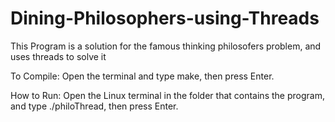 # Dining-Philosophers-using-Threads

This Program is a solution for the famous thinking philosofers problem, and uses threads to solve it

To Compile:  Open the terminal and type make, then press Enter.

How to Run:  Open the Linux terminal in the folder that contains the program, and type ./philoThread, then press Enter.
